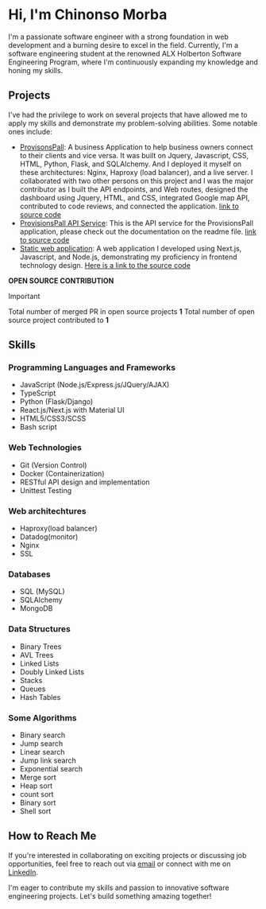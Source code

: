 # Hi, I'm Chinonso Morba

I'm a passionate software engineer with a strong foundation in web development and a burning desire to excel in the field. Currently, I'm a software engineering student at the renowned ALX Holberton Software Engineering Program, where I'm continuously expanding my knowledge and honing my skills.

## Projects

I've had the privilege to work on several projects that have allowed me to apply my skills and demonstrate my problem-solving abilities. Some notable ones include:
- [ProvisonsPall](https://provisionspall.onrender.com/market):
  A business Application to help business owners connect to their clients and vice versa. It was built on Jquery, Javascript, CSS, HTML, Python, Flask, and SQLAlchemy. And I deployed it myself on these architectures: Nginx, Haproxy (load balancer), and a live server. I collaborated with two other persons on this project and I was the major contributor as I built the API endpoints, and Web routes, designed the dashboard using Jquery, HTML, and CSS, integrated Google map API, contributed to code reviews, and connected the application.
  [link to source code](https://github.com/dominic-source/ProvisionsPall/tree/master)
- [ProvisionsPall API Service](https://api-services-swfd.onrender.com/api/v1/stores):
  This is the API service for the ProvisionsPall application, please check out the documentation on the readme file.
  [link to source code](https://github.com/dominic-source/ProvisionsPall/tree/master)
- [Static web application](https://cadatech-portfolio.vercel.app/): A web application I developed using Next.js, Javascript, and Node.js, demonstrating my proficiency in frontend technology design. [Here is a link to the source code](https://github.com/dominic-source/Cadatech_Portfolio)

**OPEN SOURCE CONTRIBUTION**
> [!IMPORTANT]
> Total number of merged PR in open source projects **1**
> Total number of open source project contributed to **1**

## Skills

### Programming Languages and Frameworks
- JavaScript (Node.js/Express.js/JQuery/AJAX)
- TypeScript
- Python (Flask/Django)
- React.js/Next.js with Material UI
- HTML5/CSS3/SCSS
- Bash script

### Web Technologies
- Git (Version Control)
- Docker (Containerization)
- RESTful API design and implementation
- Unittest Testing

### Web architechtures
- Haproxy(load balancer)
- Datadog(monitor)
- Nginx
- SSL

### Databases
- SQL (MySQL)
- SQLAlchemy
- MongoDB

### Data Structures
- Binary Trees
- AVL Trees
- Linked Lists
- Doubly Linked Lists
- Stacks
- Queues
- Hash Tables

### Some Algorithms
- Binary search
- Jump search
- Linear search
- Jump link search
- Exponential search
- Merge sort
- Heap sort
- count sort
- Binary sort
- Shell sort

## How to Reach Me

If you're interested in collaborating on exciting projects or discussing job opportunities, feel free to reach out via [email](mailto:chinonsodomnic@gmail.com) or connect with me on [LinkedIn](https://www.linkedin.com/in/chinonsomorba).

I'm eager to contribute my skills and passion to innovative software engineering projects. Let's build something amazing together!
